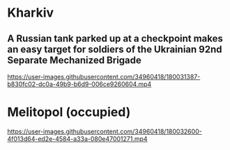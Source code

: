 # Kharkiv

## A Russian tank parked up at a checkpoint makes an easy target for soldiers of the Ukrainian 92nd Separate Mechanized Brigade

https://user-images.githubusercontent.com/34960418/180031387-b830fc02-dc0a-49b9-b6d9-006ce9260604.mp4


# Melitopol (occupied)

https://user-images.githubusercontent.com/34960418/180032600-4f013d64-ed2e-4584-a33a-080e47001271.mp4

